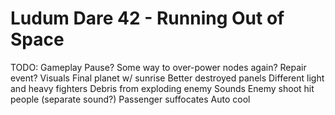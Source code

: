 Ludum Dare 42 - Running Out of Space
============================

TODO:
  Gameplay
    Pause?
    Some way to over-power nodes again?
    Repair event?
  Visuals
    Final planet w/ sunrise
    Better destroyed panels
    Different light and heavy fighters
    Debris from exploding enemy
  Sounds
    Enemy shoot hit people (separate sound?)
    Passenger suffocates
    Auto cool
